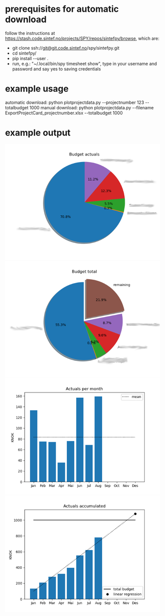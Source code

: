 # prerequisites for automatic download

follow the instructions at https://stash.code.sintef.no/projects/SPY/repos/sintefpy/browse, which are:
 - git clone ssh://git@git.code.sintef.no/spy/sintefpy.git
 - cd sintefpy/
 - pip install --user .
 - run, e.g.: "~/.local/bin/spy timesheet show", type in your username and password and say yes to saving credentials

# example usage
automatic download: python plotprojectdata.py --projectnumber 123 --totalbudget 1000
manual download: python plotprojectdata.py --filename ExportProjectCard_projectnumber.xlsx --totalbudget 1000

# example output

![pie1](pie1.png)
![pie2](pie2.png)
![actuals_per_month](actuals_per_month.png)
![actuals_accumulated](actuals_accumulated.png)

